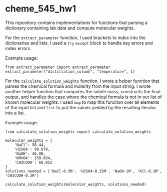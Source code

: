 # cheme_545_hw1
This repository contains implementations for functions that parsing a dictionary containing lab data and compute molecular weights.

For the `extract_parameter` function, I used brackets to index into the dictionaries and lists. I used a `try` `except` block to handle key errors and index errors.

Example usage:
```
from extract_parameter import extract_parameter
extract_parameter("distillation_column", "temperature", 1)

```

For the `calculate_solution_weights` function, I wrote a helper function that parses the chemical formula and molarity from the input string. I wrote another helper function that computes the solute mass, constructs the final output, and handles the case where the chemical formula is not in our list of known molecular weights. I used `map` to map this funciton over all elements of the input list and `list` to put the values yielded by the resulting iterator into a list.

Example usage:
```
from calculate_solution_weights import calculate_solution_weights

molecular_weights = {
    'NaCl': 58.44,
    'H2SO4': 98.079,
    'NaOH': 40.00,
    'KMnO4': 158.034,
    'CH3COOH': 60.052
}
solutions_needed = ['NaCl-0.5M', 'H2SO4-0.25M', 'NaOH-1M', 'KCl-0.1M', 'CH3COOH-0.3M']

calculate_solution_weights(molecular_weights, solutions_needed)
```


